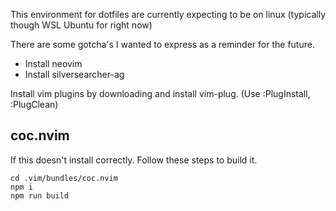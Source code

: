 This environment for dotfiles are currently expecting to be on linux (typically though WSL Ubuntu for right now)

There are some gotcha's I wanted to express as a reminder for the future.

- Install neovim
- Install silversearcher-ag

Install vim plugins by downloading and install vim-plug.
(Use :PlugInstall, :PlugClean)

## coc.nvim
If this doesn't install correctly. Follow these steps to build it.

```
cd .vim/bundles/coc.nvim
npm i
npm run build
```
